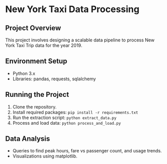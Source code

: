 # New York Taxi Data Processing

## Project Overview
This project involves designing a scalable data pipeline to process New York Taxi Trip data for the year 2019.

## Environment Setup
- Python 3.x
- Libraries: pandas, requests, sqlalchemy

## Running the Project
1. Clone the repository.
2. Install required packages: `pip install -r requirements.txt`
3. Run the extraction script: `python extract_data.py`
4. Process and load data: `python process_and_load.py`

## Data Analysis
- Queries to find peak hours, fare vs passenger count, and usage trends.
- Visualizations using matplotlib.
